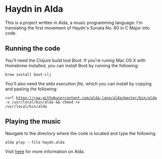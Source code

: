 # Haydn in Alda

This is a project written in Alda, a music programming language. I'm translating the first movement of Haydn's Sonata No. 60 in C Major into code. 

## Running the code
You'll need the Clojure build tool <i>Boot</i>. If you're runing Mac OS X with Homebrew installed, you can install Boot by running the following:

<code>brew install boot-clj</code>
  
You'll also need the <i>alda execution file</i>, which you can install by copying and pasting the following:

<code>curl https://raw.githubusercontent.com/alda-lang/alda/master/bin/alda -o /usr/local/bin/alda && chmod +x /usr/local/bin/alda</code>

## Playing the music
Navigate to the directory where the code is located and type the following:

<code>alda play --file haydn.alda</code>

Visit <a href="http://daveyarwood.github.io/alda/2015/09/05/alda-a-manifesto-and-gentle-introduction/">here</a> for more information on Alda.
